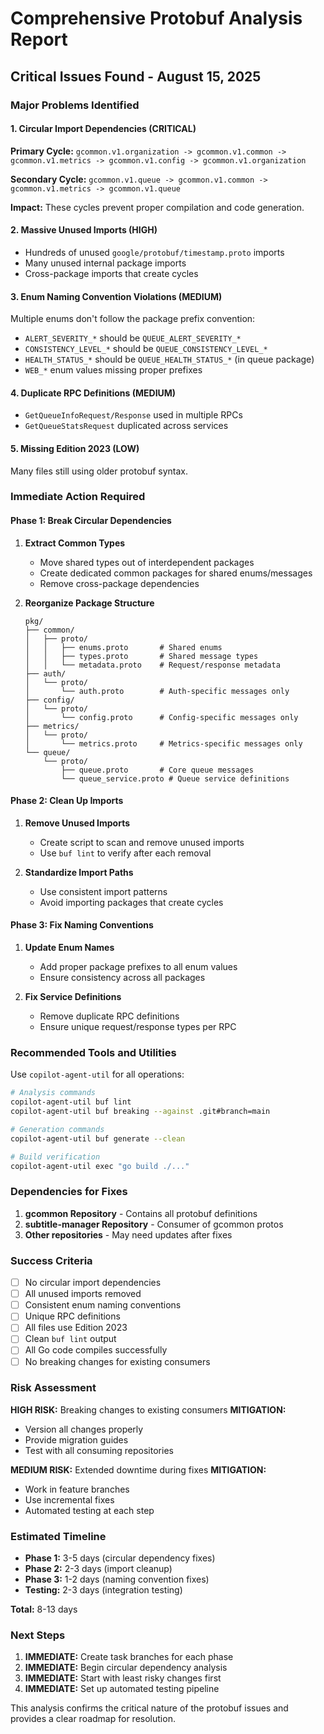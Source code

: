# Comprehensive Protobuf Analysis Report

<!-- file: PROTOBUF_ANALYSIS_REPORT.md -->
<!-- version: 1.0.0 -->
<!-- guid: 98765432-9876-9876-9876-987654321abc -->

## Critical Issues Found - August 15, 2025

### Major Problems Identified

#### 1. Circular Import Dependencies (CRITICAL)

**Primary Cycle:** `gcommon.v1.organization -> gcommon.v1.common -> gcommon.v1.metrics -> gcommon.v1.config -> gcommon.v1.organization`

**Secondary Cycle:** `gcommon.v1.queue -> gcommon.v1.common -> gcommon.v1.metrics -> gcommon.v1.queue`

**Impact:** These cycles prevent proper compilation and code generation.

#### 2. Massive Unused Imports (HIGH)

- Hundreds of unused `google/protobuf/timestamp.proto` imports
- Many unused internal package imports
- Cross-package imports that create cycles

#### 3. Enum Naming Convention Violations (MEDIUM)

Multiple enums don't follow the package prefix convention:
- `ALERT_SEVERITY_*` should be `QUEUE_ALERT_SEVERITY_*`
- `CONSISTENCY_LEVEL_*` should be `QUEUE_CONSISTENCY_LEVEL_*`
- `HEALTH_STATUS_*` should be `QUEUE_HEALTH_STATUS_*` (in queue package)
- `WEB_*` enum values missing proper prefixes

#### 4. Duplicate RPC Definitions (MEDIUM)

- `GetQueueInfoRequest/Response` used in multiple RPCs
- `GetQueueStatsRequest` duplicated across services

#### 5. Missing Edition 2023 (LOW)

Many files still using older protobuf syntax.

### Immediate Action Required

#### Phase 1: Break Circular Dependencies

1. **Extract Common Types**
   - Move shared types out of interdependent packages
   - Create dedicated common packages for shared enums/messages
   - Remove cross-package dependencies

2. **Reorganize Package Structure**
   ```
   pkg/
   ├── common/
   │   ├── proto/
   │   │   ├── enums.proto       # Shared enums
   │   │   ├── types.proto       # Shared message types
   │   │   └── metadata.proto    # Request/response metadata
   ├── auth/
   │   └── proto/
   │       └── auth.proto        # Auth-specific messages only
   ├── config/
   │   └── proto/
   │       └── config.proto      # Config-specific messages only
   ├── metrics/
   │   └── proto/
   │       └── metrics.proto     # Metrics-specific messages only
   └── queue/
       └── proto/
           ├── queue.proto       # Core queue messages
           └── queue_service.proto # Queue service definitions
   ```

#### Phase 2: Clean Up Imports

1. **Remove Unused Imports**
   - Create script to scan and remove unused imports
   - Use `buf lint` to verify after each removal

2. **Standardize Import Paths**
   - Use consistent import patterns
   - Avoid importing packages that create cycles

#### Phase 3: Fix Naming Conventions

1. **Update Enum Names**
   - Add proper package prefixes to all enum values
   - Ensure consistency across all packages

2. **Fix Service Definitions**
   - Remove duplicate RPC definitions
   - Ensure unique request/response types per RPC

### Recommended Tools and Utilities

Use `copilot-agent-util` for all operations:

```bash
# Analysis commands
copilot-agent-util buf lint
copilot-agent-util buf breaking --against .git#branch=main

# Generation commands
copilot-agent-util buf generate --clean

# Build verification
copilot-agent-util exec "go build ./..."
```

### Dependencies for Fixes

1. **gcommon Repository** - Contains all protobuf definitions
2. **subtitle-manager Repository** - Consumer of gcommon protos
3. **Other repositories** - May need updates after fixes

### Success Criteria

- [ ] No circular import dependencies
- [ ] All unused imports removed
- [ ] Consistent enum naming conventions
- [ ] Unique RPC definitions
- [ ] All files use Edition 2023
- [ ] Clean `buf lint` output
- [ ] All Go code compiles successfully
- [ ] No breaking changes for existing consumers

### Risk Assessment

**HIGH RISK:** Breaking changes to existing consumers
**MITIGATION:**
- Version all changes properly
- Provide migration guides
- Test with all consuming repositories

**MEDIUM RISK:** Extended downtime during fixes
**MITIGATION:**
- Work in feature branches
- Use incremental fixes
- Automated testing at each step

### Estimated Timeline

- **Phase 1:** 3-5 days (circular dependency fixes)
- **Phase 2:** 2-3 days (import cleanup)
- **Phase 3:** 1-2 days (naming convention fixes)
- **Testing:** 2-3 days (integration testing)

**Total:** 8-13 days

### Next Steps

1. **IMMEDIATE:** Create task branches for each phase
2. **IMMEDIATE:** Begin circular dependency analysis
3. **IMMEDIATE:** Start with least risky changes first
4. **IMMEDIATE:** Set up automated testing pipeline

This analysis confirms the critical nature of the protobuf issues and provides a clear roadmap for resolution.
